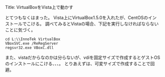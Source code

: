 Title: VirtualBoxをVista上で動かす

とてつもなくはまった。
Vista上にVirtualBox1.5.0を入れたが、CentOSのインストールでこける。
調べてみるとVistaの場合、下記を実行しなければならないことに気づく。

	cd L:\\InnoTek VirtualBox
	VBoxSVC.exe /ReRegServer
	regsvr32.exe VBoxC.dll

また、vistaだからなのかは分らないが、vdiを固定サイズで作成するとゲストOSのインストールにこける、、、。
とりあえずは、可変サイズで作成することで回避。
